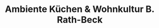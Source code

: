 ---
title: "Ambiente Küchen & Wohnkultur B. Rath-Beck"
url: /langenburg/ambiente-kuechen-und-wohnkultur-b-rath-beck/
shop: Küchen
---